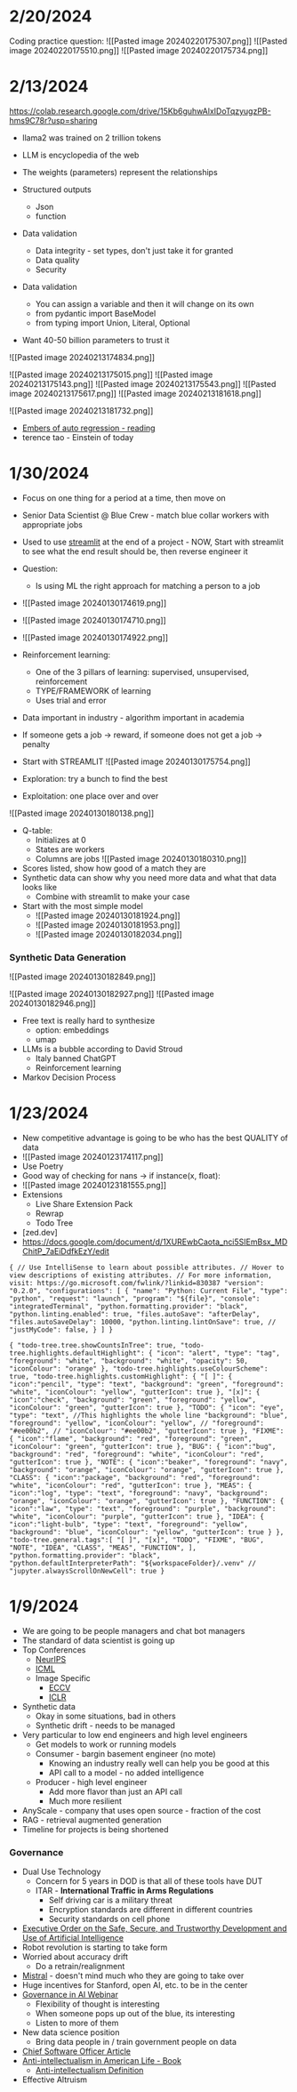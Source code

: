 # 2/20/2024
Coding practice question:
![[Pasted image 20240220175307.png]]
![[Pasted image 20240220175510.png]]
![[Pasted image 20240220175734.png]]

# 2/13/2024

https://colab.research.google.com/drive/15Kb6guhwAlxIDoTqzyugzPB-hms9C78r?usp=sharing

- llama2 was trained on 2 trillion tokens
- LLM is encyclopedia of the web
- The weights (parameters) represent the relationships
- Structured outputs
	- Json
	- function
- Data validation
	- Data integrity - set types, don't just take it for granted
	- Data quality
	- Security


- Data validation
	- You can assign a variable and then it will change on its own
	- from pydantic import BaseModel
	- from typing import Union, Literal, Optional

- Want 40-50 billion parameters to trust it

![[Pasted image 20240213174834.png]]

![[Pasted image 20240213175015.png]]
![[Pasted image 20240213175143.png]]
![[Pasted image 20240213175543.png]]
![[Pasted image 20240213175617.png]]
![[Pasted image 20240213181618.png]]




![[Pasted image 20240213181732.png]]
- [Embers of auto regression - reading](https://arxiv.org/pdf/2309.13638.pdf)
- terence tao - Einstein of today

# 1/30/2024

- Focus on one thing for a period at a time, then move on
- Senior Data Scientist @ Blue Crew - match blue collar workers with appropriate jobs
- Used to use [streamlit](https://streamlit.io/) at the end of a project - NOW, Start with streamlit to see what the end result should be, then reverse engineer it

- Question:
	- Is using ML the right approach for matching a person to a job
- ![[Pasted image 20240130174619.png]]
- ![[Pasted image 20240130174710.png]]
- ![[Pasted image 20240130174922.png]]
- Reinforcement learning:
	- One of the 3 pillars of learning: supervised, unsupervised, reinforcement
	- TYPE/FRAMEWORK of learning
	- Uses trial and error
- Data important in industry - algorithm important in academia
- If someone gets a job -> reward, if someone does not get a job -> penalty


- Start with STREAMLIT
![[Pasted image 20240130175754.png]]
- Exploration: try a bunch to find the best
- Exploitation: one place over and over

![[Pasted image 20240130180138.png]]
- Q-table: 
	- Initializes at 0
	- States are workers
	- Columns are jobs
![[Pasted image 20240130180310.png]]
- Scores listed, show how good of a match they are
- Synthetic data can show why you need more data and what that data looks like
	- Combine with streamlit to make your case
- Start with the most simple model
	- ![[Pasted image 20240130181924.png]]
	- ![[Pasted image 20240130181953.png]]
	- ![[Pasted image 20240130182034.png]]
### Synthetic Data Generation
![[Pasted image 20240130182849.png]]

![[Pasted image 20240130182927.png]]
![[Pasted image 20240130182946.png]]
- Free text is really hard to synthesize
	- option: embeddings
	- umap
- LLMs is a bubble according to David Stroud
	- Italy banned ChatGPT
	- Reinforcement learning
- Markov Decision Process



# 1/23/2024

- New competitive advantage is going to be who has the best QUALITY of data
- ![[Pasted image 20240123174117.png]]
- Use Poetry
- Good way of checking for nans -> if instance(x, float):
- ![[Pasted image 20240123181555.png]]
- Extensions
	- Live Share Extension Pack
	- Rewrap
	- Todo Tree
- [zed.dev]
- https://docs.google.com/document/d/1XUREwbCaota_nci5SIEmBsx_MDChitP_7aEiDdfkEzY/edit
```
{ // Use IntelliSense to learn about possible attributes. // Hover to view descriptions of existing attributes. // For more information, visit: https://go.microsoft.com/fwlink/?linkid=830387 "version": "0.2.0", "configurations": [ { "name": "Python: Current File", "type": "python", "request": "launch", "program": "${file}", "console": "integratedTerminal", "python.formatting.provider": "black", "python.linting.enabled": true, "files.autoSave": "afterDelay", "files.autoSaveDelay": 10000, "python.linting.lintOnSave": true, // "justMyCode": false, } ] }
```

```
{ "todo-tree.tree.showCountsInTree": true, "todo-tree.highlights.defaultHighlight": { "icon": "alert", "type": "tag", "foreground": "white", "background": "white", "opacity": 50, "iconColour": "orange" }, "todo-tree.highlights.useColourScheme": true, "todo-tree.highlights.customHighlight": { "[ ]": { "icon":"pencil", "type": "text", "background": "green", "foreground": "white", "iconColour": "yellow", "gutterIcon": true }, "[x]": { "icon":"check", "background": "green", "foreground": "yellow", "iconColour": "green", "gutterIcon": true }, "TODO": { "icon": "eye", "type": "text", //This highlights the whole line "background": "blue", "foreground": "yellow", "iconColour": "yellow", // "foreground": "#ee00b2", // "iconColour": "#ee00b2", "gutterIcon": true }, "FIXME": { "icon":"flame", "background": "red", "foreground": "green", "iconColour": "green", "gutterIcon": true }, "BUG": { "icon":"bug", "background": "red", "foreground": "white", "iconColour": "red", "gutterIcon": true }, "NOTE": { "icon":"beaker", "foreground": "navy", "background": "orange", "iconColour": "orange", "gutterIcon": true }, "CLASS": { "icon":"package", "background": "red", "foreground": "white", "iconColour": "red", "gutterIcon": true }, "MEAS": { "icon":"log", "type": "text", "foreground": "navy", "background": "orange", "iconColour": "orange", "gutterIcon": true }, "FUNCTION": { "icon":"law", "type": "text", "foreground": "purple", "background": "white", "iconColour": "purple", "gutterIcon": true }, "IDEA": { "icon":"light-bulb", "type": "text", "foreground": "yellow", "background": "blue", "iconColour": "yellow", "gutterIcon": true } }, "todo-tree.general.tags":[ "[ ]", "[x]", "TODO", "FIXME", "BUG", "NOTE", "IDEA", "CLASS", "MEAS", "FUNCTION", ], "python.formatting.provider": "black", "python.defaultInterpreterPath": "${workspaceFolder}/.venv" // "jupyter.alwaysScrollOnNewCell": true }
```

# 1/9/2024
- We are going to be people managers and chat bot managers
- The standard of data scientist is going up
- Top Conferences
	- [NeurIPS](https://nips.cc/)
	- [ICML](https://icml.cc/)
	- Image Specific
		- [ECCV](https://eccv2022.ecva.net/)
		- [ICLR](https://iclr.cc/)
- Synthetic data
	- Okay in some situations, bad in others
	- Synthetic drift - needs to be managed
- Very particular to low end engineers and high level engineers
	- Get models to work or running models
	- Consumer - bargin basement engineer (no mote)
		- Knowing an industry really well can help you be good at this
		- API call to a model - no added intelligence
	- Producer - high level engineer
		- Add more flavor than just an API call
		- Much more resilient 
- AnyScale - company that uses open source - fraction of the cost
- RAG - retrieval augmented generation
- Timeline for projects is being shortened
### Governance
* Dual Use Technology
	* Concern for 5 years in DOD is that all of these tools have DUT
	* ITAR - **International Traffic in Arms Regulations**
		* Self driving car is a military threat
		* Encryption standards are different in different countries
		* Security standards on cell phone
* [Executive Order on the Safe, Secure, and Trustworthy Development and Use of Artificial Intelligence](https://www.whitehouse.gov/briefing-room/presidential-actions/2023/10/30/executive-order-on-the-safe-secure-and-trustworthy-development-and-use-of-artificial-intelligence/)
* Robot revolution is starting to take form
* Worried about accuracy drift
	* Do a retrain/realignment
* [Mistral](https://mistral.ai/) - doesn't mind much who they are going to take over
* Huge incentives for Stanford, open AI, etc. to be in the center
* [Governance in AI Webinar](https://www.fhi.ox.ac.uk/webinar3/)
	* Flexibility of thought is interesting
	* When someone pops up out of the blue, its interesting
	* Listen to more of them
* New data science position
	* Bring data people in / train government people on data
* [Chief Software Officer Article](https://www.linkedin.com/pulse/time-say-goodbye-nicolas-m-chaillan/?trackingId=MZsYNcB7KQFljO4aqqjTcg%3D%3D)
* [Anti-intellectualism in American Life - Book](https://www.amazon.com/Anti-Intellectualism-American-Life-Richard-Hofstadter/dp/0394703170)
	* [Anti-intellectualism Definition](https://study.com/academy/lesson/what-is-anti-intellectualism.html#:~:text=Anti%2Dintellectualism%20is%20broadly%20defined,fascists%20in%20the%2020th%20Century)
* Effective Altruism